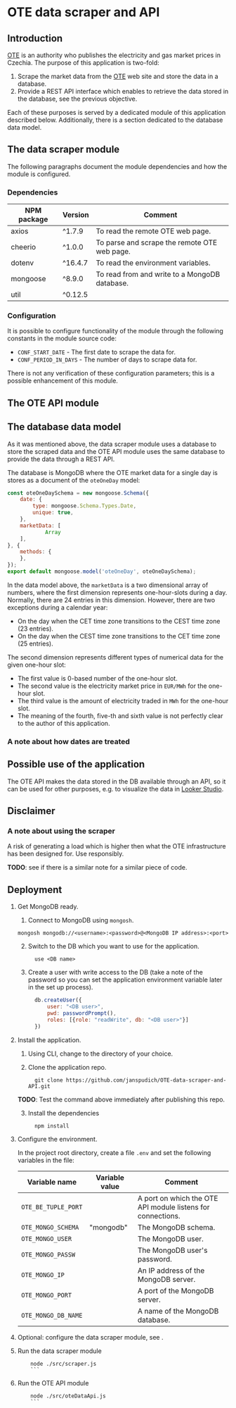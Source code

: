 # OTE data scraper and API

## Introduction
[OTE](https://www.ote-cr.cz/en) is an authority who publishes the electricity and gas market prices in Czechia. The purpose of this application is two-fold:
1. Scrape the market data from the [OTE](https://www.ote-cr.cz/en) web site and store the data in a database.
2. Provide a REST API interface which enables to retrieve the data stored in the database, see the previous objective.

Each of these purposes is served by a dedicated module of this application described below. Additionally, there is a section dedicated to the database data model. 


## The data scraper module
The following paragraphs document the module dependencies and how the module is configured.

### Dependencies

| NPM package | Version | Comment                                       |
|-------------|---------|-----------------------------------------------|
| axios       | ^1.7.9  | To read the remote OTE web page.              |
| cheerio     | ^1.0.0  | To parse and scrape the remote OTE web page.  |
| dotenv      | ^16.4.7 | To read the environment variables.            |
| mongoose    | ^8.9.0  | To read from and write to a MongoDB database. |
| util        | ^0.12.5 |                                               |


### Configuration
It is possible to configure functionality of the module through the following constants in the module source code:
- `CONF_START_DATE` - The first date to scrape the data for.
- `CONF_PERIOD_IN_DAYS` - The number of days to scrape data for.

There is not any verification of these configuration parameters; this is a possible enhancement of this module.


## The OTE API module

## The database data model
As it was mentioned above, the data scraper module uses a database to store the scraped data and the OTE API module uses the same database to provide the data through a REST API.

The database is MongoDB where the OTE market data for a single day is stores as a document of the `oteOneDay` model:

```javascript
const oteOneDaySchema = new mongoose.Schema({
    date: {
        type: mongoose.Schema.Types.Date,
        unique: true,
    },
    marketData: [
            Array
    ],
}, {
    methods: {
    },
});
export default mongoose.model('oteOneDay', oteOneDaySchema);
```

In the data model above, the `marketData` is a two dimensional array of numbers, where the first dimension represents one-hour-slots during a day. Normally, there are 24 entries in this dimension. However, there are two exceptions during a calendar year:
- On the day when the CET time zone transitions to the CEST time zone (23 entries).
- On the day when the CEST time zone transitions to the CET time zone (25 entries).

The second dimension represents different types of numerical data for the given one-hour slot:
- The first value is 0-based number of the one-hour slot.
- The second value is the electricity market price in `EUR/MWh` for the one-hour slot.
- The third value is the amount of electricity traded in `MWh` for the one-hour slot.
- The meaning of the fourth, five-th and sixth value is not perfectly clear to the author of this application.

### A note about how dates are treated

## Possible use of the application
The OTE API makes the data stored in the DB available through an API, so it can be used for other purposes, e.g. to visualize the data in [Looker Studio](https://lookerstudio.google.com).

## Disclaimer
### A note about using the scraper
A risk of generating a load which is higher then what the OTE infrastructure has been designed for. Use responsibly. 

**TODO**: see if there is a similar note for a similar piece of code.

## Deployment
1. Get MongoDB ready.

   1. Connect to MongoDB using `mongosh`.
   ```
   mongosh mongodb://<username>:<password>@<MongoDB IP address>:<port>
   ```
   
   2. Switch to the DB which you want to use for the application.
	  ```
		use <DB name>
		```

   3. Create a user with write access to the DB (take a note of the password so you can set the application environment variable later in the set up process).
	  ```javascript
		db.createUser({
			user: "<DB user>",
			pwd: passwordPrompt(),
			roles: [{role: "readWrite", db: "<DB user>"}]
		})
		```

2. Install the application.

   1. Using CLI, change to the directory of your choice.
   
   2. Clone the application repo.
	  ```
		git clone https://github.com/janspudich/OTE-data-scraper-and-API.git
		```

	**TODO**: Test the command above immediately after publishing this repo.

   3. Install the dependencies
	  ```
		npm install
		```

3. Configure the environment.

	In the project root directory, create a file `.env` and set the following variables in the file:

    | Variable name       | Variable value | Comment                                                     |
    |---------------------|----------------|-------------------------------------------------------------|
    | `OTE_BE_TUPLE_PORT` |                | A port on which the OTE API module listens for connections. |
    | `OTE_MONGO_SCHEMA`  | "mongodb"      | The MongoDB schema.                                         |
    | `OTE_MONGO_USER`    |                | The MongoDB user.                                           |
    | `OTE_MONGO_PASSW`   |                | The MongoDB user's password.                                |
    | `OTE_MONGO_IP`      |                | An IP address of the MongoDB server.                        |
    | `OTE_MONGO_PORT`    |                | A port of the MongoDB server.                               |
    | `OTE_MONGO_DB_NAME` |                | A name of the MongoDB database.                             |

4. Optional: configure the data scraper module, see [](#Configuration).

5. Run the data scraper module
   ```
	   node ./src/scraper.js 
	   ```

6. Run the OTE API module
   ```
	   node ./src/oteDataApi.js
	   ```
